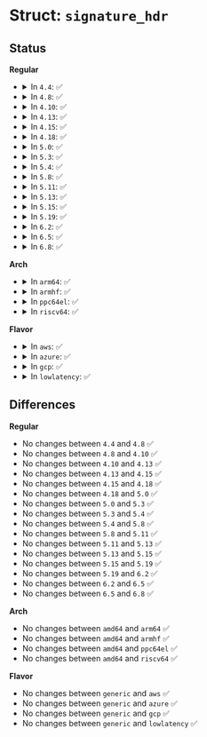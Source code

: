 # Struct: <code>signature_hdr</code>

## Status
<b>Regular</b>
<ul>
<li>
<details>
<summary>In <code>4.4</code>: ✅</summary>

```c
struct signature_hdr {
    uint8_t version;
    uint32_t timestamp;
    uint8_t algo;
    uint8_t hash;
    uint8_t keyid[8];
    uint8_t nmpi;
    char mpi[0];
};
```
</details>
</li>
<li>
<details>
<summary>In <code>4.8</code>: ✅</summary>

```c
struct signature_hdr {
    uint8_t version;
    uint32_t timestamp;
    uint8_t algo;
    uint8_t hash;
    uint8_t keyid[8];
    uint8_t nmpi;
    char mpi[0];
};
```
</details>
</li>
<li>
<details>
<summary>In <code>4.10</code>: ✅</summary>

```c
struct signature_hdr {
    uint8_t version;
    uint32_t timestamp;
    uint8_t algo;
    uint8_t hash;
    uint8_t keyid[8];
    uint8_t nmpi;
    char mpi[0];
};
```
</details>
</li>
<li>
<details>
<summary>In <code>4.13</code>: ✅</summary>

```c
struct signature_hdr {
    uint8_t version;
    uint32_t timestamp;
    uint8_t algo;
    uint8_t hash;
    uint8_t keyid[8];
    uint8_t nmpi;
    char mpi[0];
};
```
</details>
</li>
<li>
<details>
<summary>In <code>4.15</code>: ✅</summary>

```c
struct signature_hdr {
    uint8_t version;
    uint32_t timestamp;
    uint8_t algo;
    uint8_t hash;
    uint8_t keyid[8];
    uint8_t nmpi;
    char mpi[0];
};
```
</details>
</li>
<li>
<details>
<summary>In <code>4.18</code>: ✅</summary>

```c
struct signature_hdr {
    uint8_t version;
    uint32_t timestamp;
    uint8_t algo;
    uint8_t hash;
    uint8_t keyid[8];
    uint8_t nmpi;
    char mpi[0];
};
```
</details>
</li>
<li>
<details>
<summary>In <code>5.0</code>: ✅</summary>

```c
struct signature_hdr {
    uint8_t version;
    uint32_t timestamp;
    uint8_t algo;
    uint8_t hash;
    uint8_t keyid[8];
    uint8_t nmpi;
    char mpi[0];
};
```
</details>
</li>
<li>
<details>
<summary>In <code>5.3</code>: ✅</summary>

```c
struct signature_hdr {
    uint8_t version;
    uint32_t timestamp;
    uint8_t algo;
    uint8_t hash;
    uint8_t keyid[8];
    uint8_t nmpi;
    char mpi[0];
};
```
</details>
</li>
<li>
<details>
<summary>In <code>5.4</code>: ✅</summary>

```c
struct signature_hdr {
    uint8_t version;
    uint32_t timestamp;
    uint8_t algo;
    uint8_t hash;
    uint8_t keyid[8];
    uint8_t nmpi;
    char mpi[0];
};
```
</details>
</li>
<li>
<details>
<summary>In <code>5.8</code>: ✅</summary>

```c
struct signature_hdr {
    uint8_t version;
    uint32_t timestamp;
    uint8_t algo;
    uint8_t hash;
    uint8_t keyid[8];
    uint8_t nmpi;
    char mpi[0];
};
```
</details>
</li>
<li>
<details>
<summary>In <code>5.11</code>: ✅</summary>

```c
struct signature_hdr {
    uint8_t version;
    uint32_t timestamp;
    uint8_t algo;
    uint8_t hash;
    uint8_t keyid[8];
    uint8_t nmpi;
    char mpi[0];
};
```
</details>
</li>
<li>
<details>
<summary>In <code>5.13</code>: ✅</summary>

```c
struct signature_hdr {
    uint8_t version;
    uint32_t timestamp;
    uint8_t algo;
    uint8_t hash;
    uint8_t keyid[8];
    uint8_t nmpi;
    char mpi[0];
};
```
</details>
</li>
<li>
<details>
<summary>In <code>5.15</code>: ✅</summary>

```c
struct signature_hdr {
    uint8_t version;
    uint32_t timestamp;
    uint8_t algo;
    uint8_t hash;
    uint8_t keyid[8];
    uint8_t nmpi;
    char mpi[0];
};
```
</details>
</li>
<li>
<details>
<summary>In <code>5.19</code>: ✅</summary>

```c
struct signature_hdr {
    uint8_t version;
    uint32_t timestamp;
    uint8_t algo;
    uint8_t hash;
    uint8_t keyid[8];
    uint8_t nmpi;
    char mpi[0];
};
```
</details>
</li>
<li>
<details>
<summary>In <code>6.2</code>: ✅</summary>

```c
struct signature_hdr {
    uint8_t version;
    uint32_t timestamp;
    uint8_t algo;
    uint8_t hash;
    uint8_t keyid[8];
    uint8_t nmpi;
    char mpi[0];
};
```
</details>
</li>
<li>
<details>
<summary>In <code>6.5</code>: ✅</summary>

```c
struct signature_hdr {
    uint8_t version;
    uint32_t timestamp;
    uint8_t algo;
    uint8_t hash;
    uint8_t keyid[8];
    uint8_t nmpi;
    char mpi[0];
};
```
</details>
</li>
<li>
<details>
<summary>In <code>6.8</code>: ✅</summary>

```c
struct signature_hdr {
    uint8_t version;
    uint32_t timestamp;
    uint8_t algo;
    uint8_t hash;
    uint8_t keyid[8];
    uint8_t nmpi;
    char mpi[0];
};
```
</details>
</li>
</ul>
<b>Arch</b>
<ul>
<li>
<details>
<summary>In <code>arm64</code>: ✅</summary>

```c
struct signature_hdr {
    uint8_t version;
    uint32_t timestamp;
    uint8_t algo;
    uint8_t hash;
    uint8_t keyid[8];
    uint8_t nmpi;
    char mpi[0];
};
```
</details>
</li>
<li>
<details>
<summary>In <code>armhf</code>: ✅</summary>

```c
struct signature_hdr {
    uint8_t version;
    uint32_t timestamp;
    uint8_t algo;
    uint8_t hash;
    uint8_t keyid[8];
    uint8_t nmpi;
    char mpi[0];
};
```
</details>
</li>
<li>
<details>
<summary>In <code>ppc64el</code>: ✅</summary>

```c
struct signature_hdr {
    uint8_t version;
    uint32_t timestamp;
    uint8_t algo;
    uint8_t hash;
    uint8_t keyid[8];
    uint8_t nmpi;
    char mpi[0];
};
```
</details>
</li>
<li>
<details>
<summary>In <code>riscv64</code>: ✅</summary>

```c
struct signature_hdr {
    uint8_t version;
    uint32_t timestamp;
    uint8_t algo;
    uint8_t hash;
    uint8_t keyid[8];
    uint8_t nmpi;
    char mpi[0];
};
```
</details>
</li>
</ul>
<b>Flavor</b>
<ul>
<li>
<details>
<summary>In <code>aws</code>: ✅</summary>

```c
struct signature_hdr {
    uint8_t version;
    uint32_t timestamp;
    uint8_t algo;
    uint8_t hash;
    uint8_t keyid[8];
    uint8_t nmpi;
    char mpi[0];
};
```
</details>
</li>
<li>
<details>
<summary>In <code>azure</code>: ✅</summary>

```c
struct signature_hdr {
    uint8_t version;
    uint32_t timestamp;
    uint8_t algo;
    uint8_t hash;
    uint8_t keyid[8];
    uint8_t nmpi;
    char mpi[0];
};
```
</details>
</li>
<li>
<details>
<summary>In <code>gcp</code>: ✅</summary>

```c
struct signature_hdr {
    uint8_t version;
    uint32_t timestamp;
    uint8_t algo;
    uint8_t hash;
    uint8_t keyid[8];
    uint8_t nmpi;
    char mpi[0];
};
```
</details>
</li>
<li>
<details>
<summary>In <code>lowlatency</code>: ✅</summary>

```c
struct signature_hdr {
    uint8_t version;
    uint32_t timestamp;
    uint8_t algo;
    uint8_t hash;
    uint8_t keyid[8];
    uint8_t nmpi;
    char mpi[0];
};
```
</details>
</li>
</ul>

## Differences
<b>Regular</b>
<ul>
<li>
No changes between <code>4.4</code> and <code>4.8</code> ✅
</li>
<li>
No changes between <code>4.8</code> and <code>4.10</code> ✅
</li>
<li>
No changes between <code>4.10</code> and <code>4.13</code> ✅
</li>
<li>
No changes between <code>4.13</code> and <code>4.15</code> ✅
</li>
<li>
No changes between <code>4.15</code> and <code>4.18</code> ✅
</li>
<li>
No changes between <code>4.18</code> and <code>5.0</code> ✅
</li>
<li>
No changes between <code>5.0</code> and <code>5.3</code> ✅
</li>
<li>
No changes between <code>5.3</code> and <code>5.4</code> ✅
</li>
<li>
No changes between <code>5.4</code> and <code>5.8</code> ✅
</li>
<li>
No changes between <code>5.8</code> and <code>5.11</code> ✅
</li>
<li>
No changes between <code>5.11</code> and <code>5.13</code> ✅
</li>
<li>
No changes between <code>5.13</code> and <code>5.15</code> ✅
</li>
<li>
No changes between <code>5.15</code> and <code>5.19</code> ✅
</li>
<li>
No changes between <code>5.19</code> and <code>6.2</code> ✅
</li>
<li>
No changes between <code>6.2</code> and <code>6.5</code> ✅
</li>
<li>
No changes between <code>6.5</code> and <code>6.8</code> ✅
</li>
</ul>
<b>Arch</b>
<ul>
<li>
No changes between <code>amd64</code> and <code>arm64</code> ✅
</li>
<li>
No changes between <code>amd64</code> and <code>armhf</code> ✅
</li>
<li>
No changes between <code>amd64</code> and <code>ppc64el</code> ✅
</li>
<li>
No changes between <code>amd64</code> and <code>riscv64</code> ✅
</li>
</ul>
<b>Flavor</b>
<ul>
<li>
No changes between <code>generic</code> and <code>aws</code> ✅
</li>
<li>
No changes between <code>generic</code> and <code>azure</code> ✅
</li>
<li>
No changes between <code>generic</code> and <code>gcp</code> ✅
</li>
<li>
No changes between <code>generic</code> and <code>lowlatency</code> ✅
</li>
</ul>
